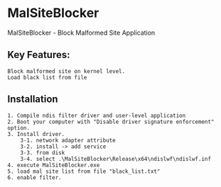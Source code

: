 MalSiteBlocker
====

MalSiteBlocker - Block Malformed Site Application

## Key Features:
    Block malformed site on kernel level.
	Load black list from file

## Installation
    1. Compile ndis filter driver and user-level application
	2. Boot your computer with "Disable driver signature enforcement" option.
	3. Install driver.
	    3-1. network adapter attribute
		3-2. install -> add service
		3-3. from disk
		3-4. select .\MalSiteBlocker\Release\x64\ndislwf\ndislwf.inf
	4. execute MalSiteBlocker.exe
	5. load mal site list from file "black_list.txt"
	6. enable filter.